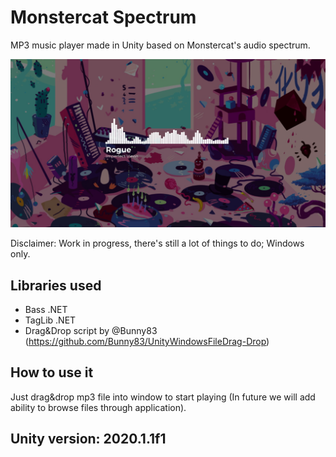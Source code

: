 # Monstercat Spectrum
MP3 music player made in Unity based on Monstercat's audio spectrum.


![Showcase](showcase.png)

Disclaimer: Work in progress, there's still a lot of things to do; Windows only.

## Libraries used

- Bass .NET
- TagLib .NET
- Drag&Drop script by @Bunny83 (https://github.com/Bunny83/UnityWindowsFileDrag-Drop)

## How to use it
Just drag&drop mp3 file into window to start playing (In future we will add ability to browse files through application).

## Unity version: 2020.1.1f1